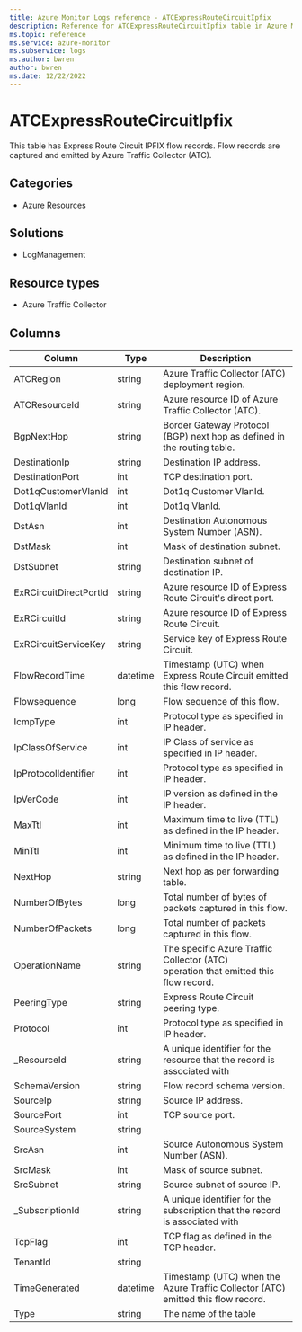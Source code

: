 ```yaml
---
title: Azure Monitor Logs reference - ATCExpressRouteCircuitIpfix
description: Reference for ATCExpressRouteCircuitIpfix table in Azure Monitor Logs.
ms.topic: reference
ms.service: azure-monitor
ms.subservice: logs
ms.author: bwren
author: bwren
ms.date: 12/22/2022
---
```


# ATCExpressRouteCircuitIpfix

 This table has Express Route Circuit IPFIX flow records. Flow records are captured and emitted by Azure Traffic Collector (ATC).

## Categories

- Azure Resources
## Solutions

- LogManagement
## Resource types

- Azure Traffic Collector




## Columns

| Column | Type | Description |
| --- | --- | --- |
| ATCRegion | string | Azure Traffic Collector (ATC) deployment region. |
| ATCResourceId | string | Azure resource ID of Azure Traffic Collector (ATC). |
| BgpNextHop | string | Border Gateway Protocol (BGP) next hop as defined in the routing table. |
| DestinationIp | string | Destination IP address. |
| DestinationPort | int | TCP destination port. |
| Dot1qCustomerVlanId | int | Dot1q Customer VlanId. |
| Dot1qVlanId | int | Dot1q VlanId. |
| DstAsn | int | Destination Autonomous System Number (ASN). |
| DstMask | int | Mask of destination subnet. |
| DstSubnet | string | Destination subnet of destination IP. |
| ExRCircuitDirectPortId | string | Azure resource ID of Express Route Circuit's direct port. |
| ExRCircuitId | string | Azure resource ID of Express Route Circuit. |
| ExRCircuitServiceKey | string | Service key of Express Route Circuit. |
| FlowRecordTime | datetime | Timestamp (UTC) when Express Route Circuit emitted this flow record. |
| Flowsequence | long | Flow sequence of this flow. |
| IcmpType | int | Protocol type as specified in IP header. |
| IpClassOfService | int | IP Class of service as specified in IP header. |
| IpProtocolIdentifier | int | Protocol type as specified in IP header. |
| IpVerCode | int | IP version as defined in the IP header. |
| MaxTtl | int | Maximum time to live (TTL) as defined in the IP header. |
| MinTtl | int | Minimum time to live (TTL) as defined in the IP header. |
| NextHop | string | Next hop as per forwarding table. |
| NumberOfBytes | long | Total number of bytes of packets captured in this flow. |
| NumberOfPackets | long | Total number of packets captured in this flow. |
| OperationName | string | The specific Azure Traffic Collector (ATC) operation that emitted this flow record. |
| PeeringType | string | Express Route Circuit peering type. |
| Protocol | int | Protocol type as specified in IP header. |
| _ResourceId | string | A unique identifier for the resource that the record is associated with |
| SchemaVersion | string | Flow record schema version. |
| SourceIp | string | Source IP address. |
| SourcePort | int | TCP source port. |
| SourceSystem | string |  |
| SrcAsn | int | Source Autonomous System Number (ASN). |
| SrcMask | int | Mask of source subnet. |
| SrcSubnet | string | Source subnet of source IP. |
| _SubscriptionId | string | A unique identifier for the subscription that the record is associated with |
| TcpFlag | int | TCP flag as defined in the TCP header. |
| TenantId | string |  |
| TimeGenerated | datetime | Timestamp (UTC) when the Azure Traffic Collector (ATC) emitted this flow record. |
| Type | string | The name of the table |
